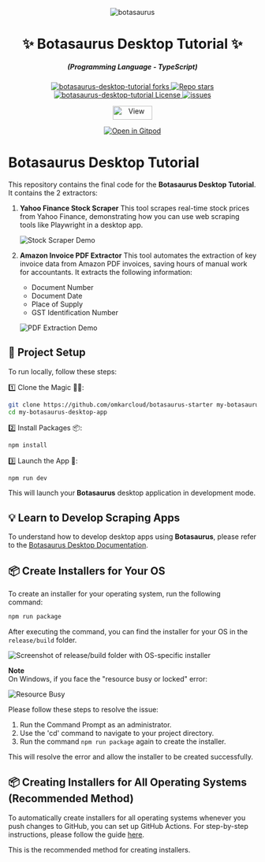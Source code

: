 <p align="center">
  <img src="https://raw.githubusercontent.com/omkarcloud/botasaurus/master/images/mascot.png" alt="botasaurus" />
</p>
  <div align="center" style="margin-top: 0;">
  <h1>✨ Botasaurus Desktop Tutorial ✨</h1>
</div>
<em>
  <h5 align="center">(Programming Language - TypeScript)</h5>
</em>
<p align="center">
  <a href="https://github.com/omkarcloud/botasaurus-desktop-tutorial/fork">
    <img alt="botasaurus-desktop-tutorial forks" src="https://img.shields.io/github/forks/omkarcloud/botasaurus-desktop-tutorial?style=for-the-badge" />
  </a>
  <a href="https://github.com/omkarcloud/botasaurus-desktop-tutorial/stargazers">
    <img alt="Repo stars" src="https://img.shields.io/github/stars/omkarcloud/botasaurus-desktop-tutorial?style=for-the-badge&color=yellow" />
  </a>
  <a href="https://github.com/omkarcloud/botasaurus-desktop-tutorial/blob/master/LICENSE">
    <img alt="botasaurus-desktop-tutorial License" src="https://img.shields.io/github/license/omkarcloud/botasaurus-desktop-tutorial?color=orange&style=for-the-badge" />
  </a>
  <a href="https://github.com/omkarcloud/botasaurus-desktop-tutorial/issues">
    <img alt="issues" src="https://img.shields.io/github/issues/omkarcloud/botasaurus-desktop-tutorial?color=purple&style=for-the-badge" />
  </a>
</p>
<p align="center">
  <img src="https://views.whatilearened.today/views/github/omkarcloud/botasaurus-desktop-tutorial.svg" width="80px" height="28px" alt="View" />
</p>


<p align="center">
  <a href="https://gitpod.io/#https://github.com/omkarcloud/botasaurus-desktop-starter">
    <img alt="Open in Gitpod" src="https://gitpod.io/button/open-in-gitpod.svg" />
  </a>
</p>


# Botasaurus Desktop Tutorial

This repository contains the final code for the **Botasaurus Desktop Tutorial**.  It contains the 2 extractors:


1. **Yahoo Finance Stock Scraper**
   This tool scrapes real-time stock prices from Yahoo Finance, demonstrating how you can use web scraping tools like Playwright in a desktop app.

   ![Stock Scraper Demo](https://raw.githubusercontent.com/omkarcloud/botasaurus/master/images/stock-scraper-preview.gif)

2. **Amazon Invoice PDF Extractor**
   This tool automates the extraction of key invoice data from Amazon PDF invoices, saving hours of manual work for accountants. It extracts the following information:
   - Document Number
   - Document Date
   - Place of Supply
   - GST Identification Number

   ![PDF Extraction Demo](https://raw.githubusercontent.com/omkarcloud/botasaurus/master/images/pdf-extract-preview.gif)


## 🚀 Project Setup

To run locally, follow these steps:  

1️⃣ Clone the Magic 🧙‍♀️:
   ```bash
   git clone https://github.com/omkarcloud/botasaurus-starter my-botasaurus-desktop-app
   cd my-botasaurus-desktop-app
   ```

2️⃣ Install Packages 📦:
   ```bash
   npm install
   ```

3️⃣ Launch the App 🚀:
   ```bash
   npm run dev
   ```

This will launch your **Botasaurus** desktop application in development mode.  


## 💡 Learn to Develop Scraping Apps

To understand how to develop desktop apps using **Botasaurus**, please refer to the [Botasaurus Desktop Documentation](https://github.com/omkarcloud/botasaurus/blob/master/botasaurus-desktop-tutorial.md).


## 📦 Create Installers for Your OS

To create an installer for your operating system, run the following command:
```bash
npm run package
```

After executing the command, you can find the installer for your OS in the `release/build` folder.

![Screenshot of release/build folder with OS-specific installer](https://raw.githubusercontent.com/omkarcloud/botasaurus/master/images/installer-build-folder.png)

**Note**  
On Windows, if you face the "resource busy or locked" error:

![Resource Busy](https://raw.githubusercontent.com/omkarcloud/botasaurus/master/images/resource-busy.png)  

Please follow these steps to resolve the issue:
1. Run the Command Prompt as an administrator.
2. Use the 'cd' command to navigate to your project directory.
3. Run the command `npm run package` again to create the installer.

This will resolve the error and allow the installer to be created successfully.

## 📦 Creating Installers for All Operating Systems (Recommended Method)

To automatically create installers for all operating systems whenever you push changes to GitHub, you can set up GitHub Actions. For step-by-step instructions, please follow the guide [here](https://github.com/omkarcloud/botasaurus/blob/master/botasaurus-desktop-tutorial.md#how-do-i-create-installers-for-multiple-platforms). 

This is the recommended method for creating installers.